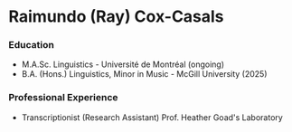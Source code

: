 # Raimundo (Ray) Cox-Casals

### Education
- M.A.Sc. Linguistics - Université de Montréal (ongoing)
- B.A. (Hons.) Linguistics, Minor in Music - McGill University (2025)

### Professional Experience
- Transcriptionist (Research Assistant)
Prof. Heather Goad's Laboratory
